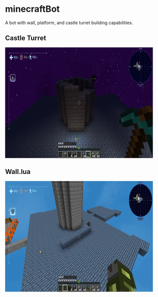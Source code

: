 # minecraftBot
A bot with wall, platform, and castle turret building capabilities.

## Castle Turret
![](https://github.com/KonoPowa/minecraftBot/blob/main/readmeAssets/castleTurret.gif)

## Wall.lua
![](https://github.com/KonoPowa/minecraftBot/blob/main/readmeAssets/wall.gif)

